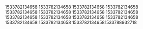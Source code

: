 1533782134658
1533782134658
1533782134658
1533782134658
1533782134658
1533782134658
1533782134658
1533782134658
1533782134658
1533782134658
1533782134658
1533782134658
1533782134658
1533782134658
15337821346581533788932718